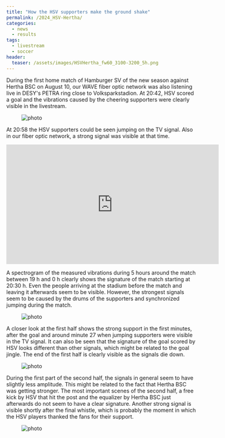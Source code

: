 ```yaml
---
title: "How the HSV supporters make the ground shake"
permalink: /2024_HSV-Hertha/
categories:
  - news
  - results
tags:
  - livestream
  - soccer
header:
  teaser: /assets/images/HSVHertha_fw60_3100-3200_5h.png
---
```



During the first home match of Hamburger SV of the new season against Hertha BSC on August 10, our WAVE fiber optic network was also listening live in DESY's PETRA ring close to Volksparkstadion. At 20:42, HSV scored a goal and the vibrations caused by the cheering supporters were clearly visible in the livestream.

<figure style="width: 700px" class="align-center">
  <img src="{{ site.url }}{{ site.baseurl }}/assets/images/screenshot_HSV_goal.jpg" alt="photo">
</figure> 

At 20:58 the HSV supporters could be seen jumping on the TV signal. Also in our fiber optic network, a strong signal was visible at that time.

<iframe width="560" height="315" src="https://www.youtube.com/embed/soo3njkgapo?si=rAhfyQ80sTImLS94" title="YouTube video player" frameborder="0" allow="accelerometer; autoplay; clipboard-write; encrypted-media; gyroscope; picture-in-picture; web-share" referrerpolicy="strict-origin-when-cross-origin" allowfullscreen></iframe>

A spectrogram of the measured vibrations during 5 hours around the match between 19 h and 0 h clearly shows the signature of the match starting at 20:30 h. Even the people arriving at the stadium before the match and leaving it afterwards seem to be visible. However, the strongest signals seem to be caused by the drums of the supporters and synchronized jumping during the match.

<figure style="width: 100%" class="align-center">
  <img src="{{ site.url }}{{ site.baseurl }}/assets/images/HSVHertha_fw60_3100-3200_5h.png" alt="photo">
</figure> 


A closer look at the first half shows the strong support in the first minutes, after the goal and around minute 27 when jumping supporters were visible in the TV signal. It can also be seen that the signature of the goal scored by HSV looks different than other signals, which might be related to the goal jingle. The end of the first half is clearly visible as the signals die down.

<figure style="width: 700px" class="align-center">
  <img src="{{ site.url }}{{ site.baseurl }}/assets/images/HSVHertha_fw60_3100-3200_firsthalf.png" alt="photo">
</figure> 

During the first part of the second half, the signals in general seem to have slightly less amplitude. This might be related to the fact that Hertha BSC was getting stronger. The most important scenes of the second half, a free kick by HSV that hit the post and the equalizer by Hertha BSC just afterwards do not seem to have a clear signature. Another strong signal is visible shortly after the final whistle, which is probably the moment in which the HSV players thanked the fans for their support.

<figure style="width: 700px" class="align-center">
  <img src="{{ site.url }}{{ site.baseurl }}/assets/images/HSVHertha_fw60_3100-3200_secondhalf.png" alt="photo">
</figure> 


